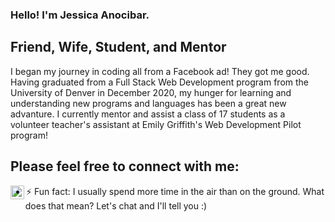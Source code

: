 ### Hello! I'm Jessica Anocibar.

## Friend, Wife, Student, and Mentor

I began my journey in coding all from a Facebook ad! They got me good. Having graduated from a Full Stack Web Development program from the University of Denver in December 2020, my hunger for learning and understanding new programs and languages has been a great new advanture.
I currently mentor and assist a class of 17 students as a volunteer teacher's assistant at Emily Griffith's Web Development Pilot program!

## Please feel free to connect with me:
<img align="left" alt="Jessica Anocibar | LinkedIn" width="22px" src="https://www.linkedin.com/in/jessica-anocibar/" />


- ⚡ Fun fact: I usually spend more time in the air than on the ground. What does that mean? Let's chat and I'll tell you :)
